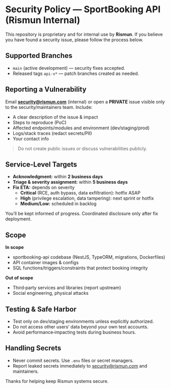 # Security Policy — SportBooking API (Rismun Internal)

This repository is proprietary and for internal use by **Rismun**. If you believe you have found a security issue, please follow the process below.

## Supported Branches
- `main` (active development) — security fixes accepted.
- Released tags `api-v*` — patch branches created as needed.

## Reporting a Vulnerability
Email **security@rismun.com** (internal) or open a **PRIVATE** issue visible only to the security/maintainers team.
Include:
- A clear description of the issue & impact
- Steps to reproduce (PoC)
- Affected endpoints/modules and environment (dev/staging/prod)
- Logs/stack traces (redact secrets/PII)
- Your contact info

> Do not create public issues or discuss vulnerabilities publicly.

## Service-Level Targets
- **Acknowledgment:** within **2 business days**
- **Triage & severity assignment:** within **5 business days**
- **Fix ETA:** depends on severity
  - **Critical** (RCE, auth bypass, data exfiltration): hotfix ASAP
  - **High** (privilege escalation, data tampering): next sprint or hotfix
  - **Medium/Low:** scheduled in backlog

You’ll be kept informed of progress. Coordinated disclosure only after fix deployment.

## Scope
**In scope**
- sportbooking-api codebase (NestJS, TypeORM, migrations, Dockerfiles)
- API container images & configs
- SQL functions/triggers/constraints that protect booking integrity

**Out of scope**
- Third‑party services and libraries (report upstream)
- Social engineering, physical attacks

## Testing & Safe Harbor
- Test only on dev/staging environments unless explicitly authorized.
- Do not access other users’ data beyond your own test accounts.
- Avoid performance‑impacting tests during business hours.

## Handling Secrets
- Never commit secrets. Use `.env` files or secret managers.
- Report leaked secrets immediately to security@rismun.com and maintainers.

Thanks for helping keep Rismun systems secure.
